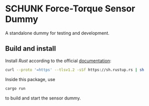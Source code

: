 # SCHUNK Force-Torque Sensor Dummy

A standalone dummy for testing and development.

## Build and install
Install _Rust_ according to the official [documentation](https://www.rust-lang.org/tools/install):
```bash
curl --proto '=https' --tlsv1.2 -sSf https://sh.rustup.rs | sh
```

Inside this package, use

```bash
cargo run
```
to build and start the sensor dummy.
